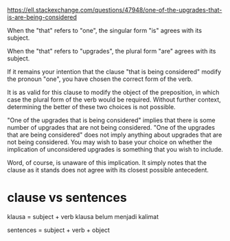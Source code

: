 https://ell.stackexchange.com/questions/47948/one-of-the-upgrades-that-is-are-being-considered


When the "that" refers to "one", the singular form "is" agrees with its subject.  

When the "that" refers to "upgrades", the plural form "are" agrees with its subject.

If it remains your intention that the clause "that is being considered" modify the pronoun "one", you have chosen the correct form of the verb.

It is as valid for this clause to modify the object of the preposition, in which case the plural form of the verb would be required.  Without further context, determining the better of these two choices is not possible.

"One of the upgrades that is being considered" implies that there is some number of upgrades that are not being considered.  "One of the upgrades that are being considered" does not imply anything about upgrades that are not being considered.  You may wish to base your choice on whether the implication of unconsidered upgrades is something that you wish to include.

Word, of course, is unaware of this implication.  It simply notes that the clause as it stands does not agree with its closest possible antecedent.

# clause vs sentences
klausa  = subject + verb
klausa belum menjadi kalimat

sentences = subject + verb + object
